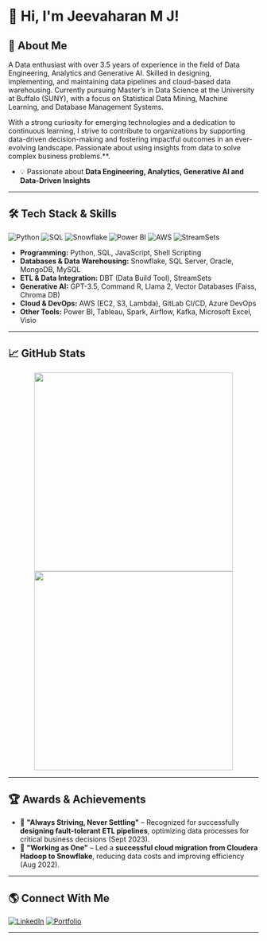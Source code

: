 # 👋 Hi, I'm Jeevaharan M J!

## 🚀 About Me
A Data enthusiast with over 3.5 years of experience in the field of Data Engineering, Analytics and Generative AI. Skilled in designing, implementing, and maintaining data pipelines and cloud-based data warehousing. Currently pursuing Master’s in Data Science at the University at Buffalo (SUNY), with a focus on Statistical Data Mining, Machine Learning, and Database Management Systems. 

With a strong curiosity for emerging technologies and a dedication to continuous learning, I strive to contribute to organizations by supporting data-driven decision-making and fostering impactful outcomes in an ever-evolving landscape. Passionate about using insights from data to solve complex business problems.**.

- 💡 Passionate about **Data Engineering, Analytics, Generative AI and Data-Driven Insights**  

---

## 🛠 Tech Stack & Skills
![Python](https://img.shields.io/badge/Python-3776AB?style=for-the-badge&logo=python&logoColor=white)
![SQL](https://img.shields.io/badge/SQL-4479A1?style=for-the-badge&logo=mysql&logoColor=white)
![Snowflake](https://img.shields.io/badge/Snowflake-29B5E8?style=for-the-badge&logo=snowflake&logoColor=white)
![Power BI](https://img.shields.io/badge/PowerBI-F2C811?style=for-the-badge&logo=powerbi&logoColor=black)
![AWS](https://img.shields.io/badge/AWS-232F3E?style=for-the-badge&logo=amazonaws&logoColor=white)
![StreamSets](https://img.shields.io/badge/StreamSets-2196F3?style=for-the-badge&logo=streamsets&logoColor=white)

- **Programming:** Python, SQL, JavaScript, Shell Scripting  
- **Databases & Data Warehousing:** Snowflake, SQL Server, Oracle, MongoDB, MySQL
- **ETL & Data Integration:** DBT (Data Build Tool), StreamSets
- **Generative AI:** GPT-3.5, Command R, Llama 2, Vector Databases (Faiss, Chroma DB)
- **Cloud & DevOps:** AWS (EC2, S3, Lambda), GitLab CI/CD, Azure DevOps
- **Other Tools:** Power BI, Tableau, Spark, Airflow, Kafka, Microsoft Excel, Visio

---

## 📈 GitHub Stats
<p align="center">
  <img src="https://github-readme-stats.vercel.app/api?username=Jeevaharan&show_icons=true&theme=radical" width="400"/>
  <img src="https://github-readme-streak-stats.herokuapp.com/?user=Jeevaharan&theme=radical" width="400"/>
</p>

---

## 🏆 Awards & Achievements
- 🏅 **"Always Striving, Never Settling"** – Recognized for successfully **designing fault-tolerant ETL pipelines**, optimizing data processes for critical business decisions (Sept 2023).
- 🏅 **"Working as One"** – Led a **successful cloud migration from Cloudera Hadoop to Snowflake**, reducing data costs and improving efficiency (Aug 2022).

---

## 🌎 Connect With Me
[![LinkedIn](https://img.shields.io/badge/LinkedIn-blue?style=for-the-badge&logo=linkedin)](https://www.linkedin.com/in/jeevaharan-m-j-11a5b51a4/)
[![Portfolio](https://img.shields.io/badge/Portfolio-%23333?style=for-the-badge)](https://jeevaharan.github.io/Portfolio_website/)

---
